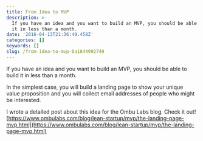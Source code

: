 ```yaml
---
title: From Idea to MVP
description: >-
  If you have an idea and you want to build an MVP, you should be able to build
  it in less than a month.
date: '2016-04-13T21:36:49.458Z'
categories: []
keywords: []
slug: /from-idea-to-mvp-6a1844992749
---
```


If you have an idea and you want to build an MVP, you should be able to build
it in less than a month.

In the simplest case, you will build a landing page to show your unique value
proposition and you will collect email addresses of people who might be
interested.

I wrote a detailed post about this idea for the Ombu Labs blog. Check it out! [https://www.ombulabs.com/blog/lean-startup/mvp/the-landing-page-mvp.html](https://www.ombulabs.com/blog/lean-startup/mvp/the-landing-page-mvp.html)
